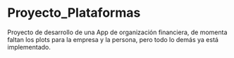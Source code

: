# Proyecto_Plataformas
Proyecto de desarrollo de una App de organización financiera, de momenta faltan los plots para la empresa y la persona, pero todo lo demás ya está implementado.
